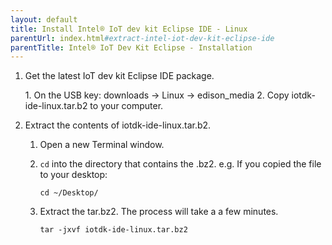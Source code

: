 ```yaml
---
layout: default
title: Install Intel® IoT dev kit Eclipse IDE - Linux
parentUrl: index.html#extract-intel-iot-dev-kit-eclipse-ide
parentTitle: Intel® IoT Dev Kit Eclipse - Installation
---
```


1. Get the latest IoT dev kit Eclipse IDE package.

    <div class="callout goto" markdown="1">
    1. On the USB key: <span class="icon folder">downloads</span> → <span class="icon folder">Linux</span> → <span class="icon folder">edison_media</span>
    2. Copy <span class="icon file">iotdk-ide-linux.tar.b2</span> to your computer.
    </div>

2. Extract the contents of <span class="icon file">iotdk-ide-linux.tar.b2</span>.

    1. Open a new Terminal window.

    2. `cd` into the directory that contains the .bz2. e.g. If you copied the file to your desktop: 

        ```
        cd ~/Desktop/
        ```

    3. Extract the tar.bz2. The process will take a a few minutes. 

        ```
        tar -jxvf iotdk-ide-linux.tar.bz2
        ```
